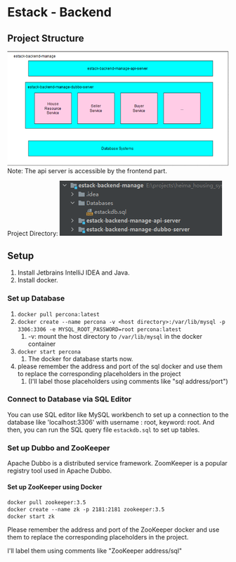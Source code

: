 # Estack - Backend
## Project Structure 
![](doc/readme/2022-01-14-20-35-19.png)
Note: The api server is accessible by the frontend part.

Project Directory:
![](doc/readme/2022-01-14-20-37-17.png)
## Setup
1. Install Jetbrains IntelliJ IDEA and Java.
2. Install docker.
### Set up Database
1. `docker pull percona:latest`
2. `docker create --name percona -v <host directory>:/var/lib/mysql -p 3306:3306 -e MYSQL_ROOT_PASSWORD=root percona:latest`
   1. -v: mount the host directory to `/var/lib/mysql` in the docker container
3. `docker start percona`
    1. The docker for database starts now.
4. please remember the address and port of the sql docker and use them to replace the corresponding placeholders in the project 
   1. (I'll label those placeholders using comments like "sql address/port")

### Connect to Database via SQL Editor
You can use SQL editor like MySQL workbench to set up a connection to the database like 'localhost:3306' with username : root, keyword: root. And then, you can run the SQL query file `estackdb.sql` to set up tables.
### Set up Dubbo and ZooKeeper
Apache Dubbo is a distributed service framework.
ZoomKeeper is a popular registry tool used in Apache Dubbo.
#### Set up ZooKeeper using Docker
```
docker pull zookeeper:3.5
docker create --name zk -p 2181:2181 zookeeper:3.5 
docker start zk
```
Please remember the address and port of the ZooKeeper docker and use them to replace the corresponding placeholders in the project.

I'll label them using comments like "ZooKeeper address/sql"
